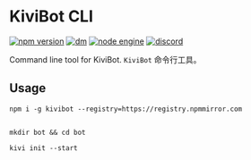 # KiviBot CLI

[![npm version](https://img.shields.io/npm/v/kivibot/latest.svg)](https://www.npmjs.com/package/kivibot)
[![dm](https://shields.io/npm/dm/kivibot)](https://www.npmjs.com/package/kivibot)
[![node engine](https://img.shields.io/node/v/kivibot/latest.svg)](https://nodejs.org)
[![discord](https://img.shields.io/static/v1?label=chat&message=on%20discord&color=7289da&logo=discord)](https://discord.gg/RegGQD3Fu6)

Command line tool for KiviBot. `KiviBot` 命令行工具。

## Usage

```shell
npm i -g kivibot --registry=https://registry.npmmirror.com


mkdir bot && cd bot

kivi init --start
```
